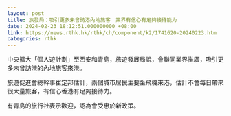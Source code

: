 ```yaml
---
layout: post
title: 旅發局：吸引更多未曾訪港內地旅客　業界有信心有足夠接待能力
date: 2024-02-23 18:12:51.000000000 +08:00
link: https://news.rthk.hk/rthk/ch/component/k2/1741620-20240223.htm
categories: rthk
---
```


中央擴大「個人遊計劃」至西安和青島，旅遊發展局說，會聯同業界推廣，吸引更多未曾訪港的內地旅客來港。

旅遊促進會總幹事崔定邦估計，兩個城市居民主要坐飛機來港，估計不會每日帶來很大量旅客，有信心香港有足夠接待力。

有青島的旅行社表示歡迎，認為會受惠於新政策。
